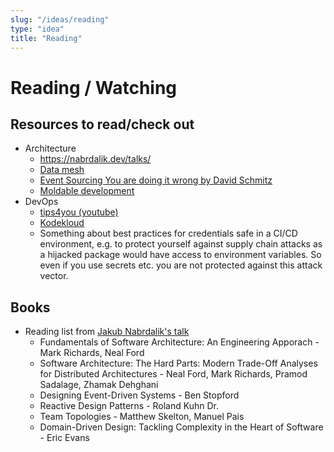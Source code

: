 ```yaml
---
slug: "/ideas/reading"
type: "idea"
title: "Reading"
---
```


# Reading / Watching

## Resources to read/check out

- Architecture
  - https://nabrdalik.dev/talks/
  - [Data mesh](https://blog.starburst.io/data-mesh-the-answer-to-the-data-warehouse-hypocrisy)
  - [Event Sourcing You are doing it wrong by David Schmitz](https://www.youtube.com/watch?v=GzrZworHpIk)
  - [Moldable development](https://www.youtube.com/watch?app=desktop&v=Pot9GnHFOVU&feature=youtu.be)
- DevOps
  - [tips4you (youtube)](https://www.youtube.com/c/thetips4you/videos?app=desktop)
  - [Kodekloud](https://kodekloud.com/)
  - Something about best practices for credentials safe in a CI/CD environment, e.g. to protect yourself against supply chain attacks as a hijacked package would have access to environment variables. So even if you use secrets etc. you are not protected against this attack vector.

## Books

- Reading list from [Jakub Nabrdalik's talk](https://jakubn.gitlab.io/wish-i-knew-architecture/#66)
  - Fundamentals of Software Architecture: An Engineering Apporach - Mark Richards, Neal Ford
  - Software Architecture: The Hard Parts: Modern Trade-Off Analyses for Distributed Architectures - Neal Ford, Mark Richards, Pramod Sadalage, Zhamak Dehghani
  - Designing Event-Driven Systems - Ben Stopford
  - Reactive Design Patterns - Roland Kuhn Dr.
  - Team Topologies - Matthew Skelton, Manuel Pais
  - Domain-Driven Design: Tackling Complexity in the Heart of Software - Eric Evans
